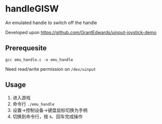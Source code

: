 # handleGISW
An emulated handle to switch off the handle

Developed upon https://github.com/GrantEdwards/uinput-joystick-demo

## Prerequesite
`gcc emu_handle.c -o emu_handle`

Need read/write permission on `/dev/uinput`

## Usage

1. 进入游戏
2. 命令行 `./emu_handle`
3. 设置->控制设备->键盘鼠标切换为手柄
4. 切换到命令行，按 s、回车完成操作
